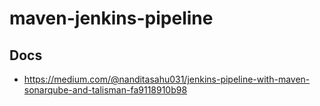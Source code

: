 # maven-jenkins-pipeline

## Docs
- https://medium.com/@nanditasahu031/jenkins-pipeline-with-maven-sonarqube-and-talisman-fa9118910b98
